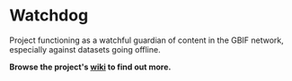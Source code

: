 # Watchdog
Project functioning as a watchful guardian of content in the GBIF network, especially against datasets going offline.

**Browse the project's [wiki](https://github.com/kbraak/watchdog/wiki/Welcome) to find out more.** 
